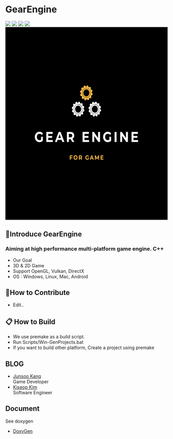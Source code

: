 # GearEngine 
<img src="https://ci.appveyor.com/api/projects/status/github/GearEngine/GearEngine?branch=master&svg=true">  <img src="https://img.shields.io/github/issues-pr/GearEngine/GearEngine/GearEngine">  <img src="https://img.shields.io/github/languages/top/GearEngine/GearEngine">  <img src="https://img.shields.io/github/contributors/GearEngine/GearEngine"> 
<img src="./Image/Gear Engine.png" width="600" height="600">
 
## 🚀Introduce GearEngine 

### Aiming at high performance multi-platform game engine. C++ 

- Our Goal
- 3D & 2D Game 
- Support OpenGL, Vulkan, DirectX 
- OS : Windows, Linux, Mac, Android 
 
## 👏How to Contribute
- Edit..
   
## 📋 How to Build 
- We use premake as a build script. 
- Run Scripts/Win-GenProjects.bat 
- If you want to build other platform, Create a project using premake 
  
## BLOG 
- [Junsoo Kang](https://blog.naver.com/zxwnstn)  
Game Developer 
- [Kiseop Kim](https://blog.naver.com/zxwnstn)  
Software Engineer
   

## Document 
See doxygen 
- [DoxyGen](https://gearengine.github.io/GearEngineDoc/annotated.html)  
